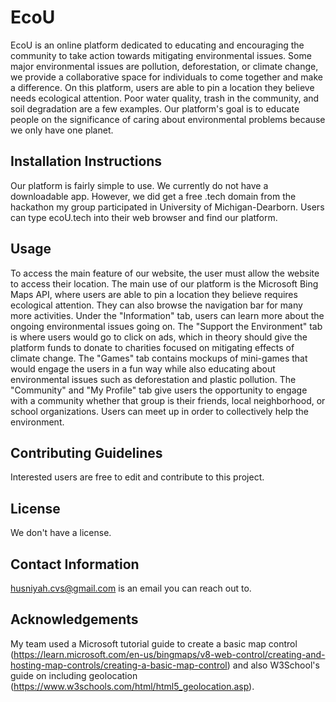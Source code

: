 # EcoU

EcoU is an online platform dedicated to educating and encouraging the community to take action towards mitigating environmental issues. Some major environmental issues are pollution, deforestation, or climate change, we provide a collaborative space for individuals to come together and make a difference. On this platform, users are able to pin a location they believe needs ecological attention. Poor water quality, trash in the community, and soil degradation are a few examples. Our platform's goal is to educate people on the significance of caring about environmental problems because we only have one planet.

## Installation Instructions

Our platform is fairly simple to use. We currently do not have a downloadable app. However, we did get a free .tech domain from the hackathon my group participated in University of Michigan-Dearborn. Users can type ecoU.tech into their web browser and find our platform.

## Usage

To access the main feature of our website, the user must allow the website to access their location. The main use of our platform is the Microsoft Bing Maps API, where users are able to pin a location they believe requires ecological attention. They can also browse the navigation bar for many more activities. Under the "Information" tab, users can learn more about the ongoing environmental issues going on. The "Support the Environment" tab is where users would go to click on ads, which in theory should give the platform funds to donate to charities focused on mitigating effects of climate change. The "Games" tab contains mockups of mini-games that would engage the users in a fun way while also educating about environmental issues such as deforestation and plastic pollution. The "Community" and "My Profile" tab give users the opportunity to engage with a community whether that group is their friends, local neighborhood, or school organizations. Users can meet up in order to collectively help the environment.

## Contributing Guidelines

Interested users are free to edit and contribute to this project.

## License

We don't have a license.

## Contact Information

husniyah.cvs@gmail.com is an email you can reach out to.

## Acknowledgements

My team used a Microsoft tutorial guide to create a basic map control (https://learn.microsoft.com/en-us/bingmaps/v8-web-control/creating-and-hosting-map-controls/creating-a-basic-map-control) and also W3School's guide on including geolocation (https://www.w3schools.com/html/html5_geolocation.asp).
